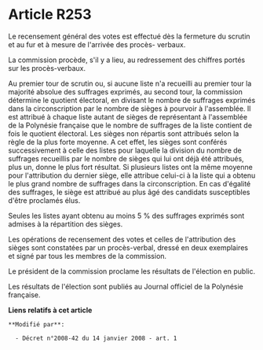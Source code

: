 # Article R253

Le recensement général des votes est effectué dès la fermeture du scrutin et au fur et à mesure de l'arrivée des procès-
verbaux.

La commission procède, s'il y a lieu, au redressement des chiffres portés sur les procès-verbaux.

Au premier tour de scrutin ou, si aucune liste n'a recueilli au premier tour la majorité absolue des suffrages exprimés, au
second tour, la commission détermine le quotient électoral, en divisant le nombre de suffrages exprimés dans la
circonscription par le nombre de sièges à pourvoir à l'assemblée. Il est attribué à chaque liste autant de sièges de
représentant à l'assemblée de la Polynésie française que le nombre de suffrages de la liste contient de fois le quotient
électoral. Les sièges non répartis sont attribués selon la règle de la plus forte moyenne. A cet effet, les sièges sont
conférés successivement à celle des listes pour laquelle la division du nombre de suffrages recueillis par le nombre de
sièges qui lui ont déjà été attribués, plus un, donne le plus fort résultat. Si plusieurs listes ont la même moyenne pour
l'attribution du dernier siège, elle attribue celui-ci à la liste qui a obtenu le plus grand nombre de suffrages dans la
circonscription. En cas d'égalité des suffrages, le siège est attribué au plus âgé des candidats susceptibles d'être
proclamés élus.

Seules les listes ayant obtenu au moins 5 % des suffrages exprimés sont admises à la répartition des sièges.

Les opérations de recensement des votes et celles de l'attribution des sièges sont constatées par un procès-verbal, dressé en
deux exemplaires et signé par tous les membres de la commission.

Le président de la commission proclame les résultats de l'élection en public.

Les résultats de l'élection sont publiés au Journal officiel de la Polynésie française.

**Liens relatifs à cet article**

	**Modifié par**:

	  - Décret n°2008-42 du 14 janvier 2008 - art. 1

